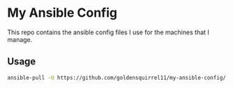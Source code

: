 # My Ansible Config

This repo contains the ansible config files I use for the machines that I manage.

## Usage

```bash
ansible-pull -U https://github.com/goldensquirrel11/my-ansible-config/ -u insert_username_here -K
```

